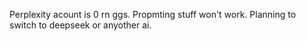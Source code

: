 Perplexity acount is 0 rn ggs. Propmting stuff won't work. Planning to switch to deepseek or anyother ai. 
